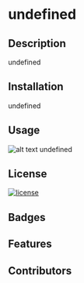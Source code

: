 # undefined

  ## Description
  undefined

  ## Installation
  undefined

  ## Usage
  ![alt text](undefined)
  undefined

  ## License
  [![license](https://img.shields.io/badge/license-MIT-blue)](https://www.mit.edu/~amini/LICENSE.md)
  

  ## Badges

  ## Features

  ## Contributors
 
